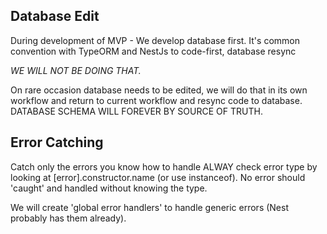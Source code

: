 ## Database Edit

During development of MVP - We develop database first.
It's common convention with TypeORM and NestJs to code-first, database resync

_WE WILL NOT BE DOING THAT._

On rare occasion database needs to be edited, we will do that in its own workflow and return to current workflow and resync code to database. DATABASE SCHEMA WILL FOREVER BY SOURCE OF TRUTH.

## Error Catching

Catch only the errors you know how to handle
ALWAY check error type by looking at [error].constructor.name (or use instanceof).
No error should 'caught' and handled without knowing the type.

We will create 'global error handlers' to handle generic errors (Nest probably has them already).
